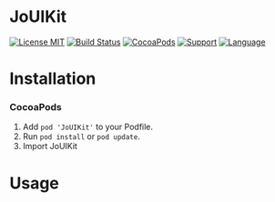 JoUIKit 
============== 

[![License MIT](https://img.shields.io/badge/license-MIT-green.svg?style=flat)](https://raw.githubusercontent.com/djangolee/JoUIKit/master/LICENSE)
[![Build Status](https://travis-ci.org/djangolee/JoUIKit.svg?branch=master)](https://travis-ci.org/djangolee/JoUIKit)
[![CocoaPods](https://img.shields.io/cocoapods/v/JoUIKit.svg)](http://cocoapods.org/?q=JoUIKit)
[![Support](https://img.shields.io/badge/support-iOS8-blue.svg?style=flat)](https://www.apple.com/nl/ios/)
[![Language](https://img.shields.io/badge/language-Swift4-orange.svg)](https://swift.org/)

Installation
==============

### CocoaPods

1. Add `pod 'JoUIKit'` to your Podfile.
2. Run `pod install` or `pod update`.
3. Import JoUIKit


Usage
==============